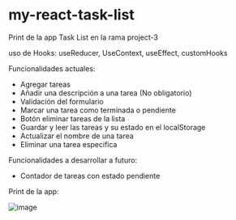 # my-react-task-list

Print de la app Task List en la rama project-3

uso de Hooks: useReducer, UseContext, useEffect, customHooks

Funcionalidades actuales:

- Agregar tareas
- Añadir una descripción a una tarea (No obligatorio)
- Validación del formulario
- Marcar una tarea como terminada o pendiente
- Botón eliminar tareas de la lista
- Guardar y leer las tareas y su estado en el localStorage
- Actualizar el nombre de una tarea
- Eliminar una tarea especifica

Funcionalidades a desarrollar a futuro:

- Contador de tareas con estado pendiente

Print de la app:

![image](https://github.com/fernandolhoyosh/task-list/assets/108826210/18b94f77-5713-4352-b107-291812bf152d)




